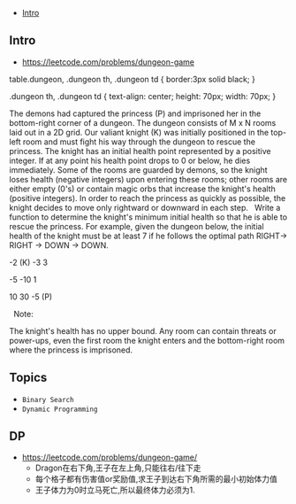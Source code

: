 - [Intro](#intro)

## Intro

- https://leetcode.com/problems/dungeon-game

table.dungeon, .dungeon th, .dungeon td {
  border:3px solid black;
}

 .dungeon th, .dungeon td {
    text-align: center;
    height: 70px;
    width: 70px;
}

The demons had captured the princess (P) and imprisoned her in the bottom-right corner of a dungeon. The dungeon consists of M x N rooms laid out in a 2D grid. Our valiant knight (K) was initially positioned in the top-left room and must fight his way through the dungeon to rescue the princess.
The knight has an initial health point represented by a positive integer. If at any point his health point drops to 0 or below, he dies immediately.
Some of the rooms are guarded by demons, so the knight loses health (negative integers) upon entering these rooms; other rooms are either empty (0's) or contain magic orbs that increase the knight's health (positive integers).
In order to reach the princess as quickly as possible, the knight decides to move only rightward or downward in each step.
 
Write a function to determine the knight's minimum initial health so that he is able to rescue the princess.
For example, given the dungeon below, the initial health of the knight must be at least 7 if he follows the optimal path RIGHT-> RIGHT -> DOWN -> DOWN.



-2 (K)
-3
3


-5
-10
1


10
30
-5 (P)



 
Note:

The knight's health has no upper bound.
Any room can contain threats or power-ups, even the first room the knight enters and the bottom-right room where the princess is imprisoned.







## Topics

- `Binary Search`
- `Dynamic Programming`


## DP


- https://leetcode.com/problems/dungeon-game/
  - Dragon在右下角,王子在左上角,只能往右/往下走
  - 每个格子都有伤害值or奖励值,求王子到达右下角所需的最小初始体力值
  - 王子体力为0时立马死亡,所以最终体力必须为1.








